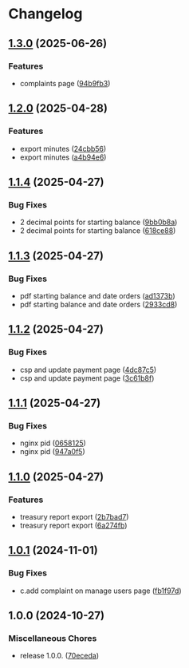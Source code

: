 # Changelog

## [1.3.0](https://github.com/omar-farooq/zah/compare/v1.2.0...v1.3.0) (2025-06-26)


### Features

* complaints page ([94b9fb3](https://github.com/omar-farooq/zah/commit/94b9fb3e593fe3b11dfb7e9aa8e83bf1851abaf3))

## [1.2.0](https://github.com/omar-farooq/zah/compare/v1.1.4...v1.2.0) (2025-04-28)


### Features

* export minutes ([24cbb56](https://github.com/omar-farooq/zah/commit/24cbb5612cad0b58b4833c6abff9a6b76adf7489))
* export minutes ([a4b94e6](https://github.com/omar-farooq/zah/commit/a4b94e6a9a28da0bf641caf760dc66bcc5222dda))

## [1.1.4](https://github.com/omar-farooq/zah/compare/v1.1.3...v1.1.4) (2025-04-27)


### Bug Fixes

* 2 decimal points for starting balance ([9bb0b8a](https://github.com/omar-farooq/zah/commit/9bb0b8a41951789c27d6ce4c00420b838ce3a8bc))
* 2 decimal points for starting balance ([618ce88](https://github.com/omar-farooq/zah/commit/618ce88dbdad4438ccefb2443fe3f4d53b4ddf50))

## [1.1.3](https://github.com/omar-farooq/zah/compare/v1.1.2...v1.1.3) (2025-04-27)


### Bug Fixes

* pdf starting balance and date orders ([ad1373b](https://github.com/omar-farooq/zah/commit/ad1373b863f80b70a5c505d0ed678c881145a2d3))
* pdf starting balance and date orders ([2933cd8](https://github.com/omar-farooq/zah/commit/2933cd8de41bda2f22ae3b36b9fcfe85dd9ef787))

## [1.1.2](https://github.com/omar-farooq/zah/compare/v1.1.1...v1.1.2) (2025-04-27)


### Bug Fixes

* csp and update payment page ([4dc87c5](https://github.com/omar-farooq/zah/commit/4dc87c52e38025343d971b8c1389d9a6370682f8))
* csp and update payment page ([3c61b8f](https://github.com/omar-farooq/zah/commit/3c61b8fb719fbc5d73abddf27205e2a2a38939af))

## [1.1.1](https://github.com/omar-farooq/zah/compare/v1.1.0...v1.1.1) (2025-04-27)


### Bug Fixes

* nginx pid ([0658125](https://github.com/omar-farooq/zah/commit/06581256530a9aa81b1beaaeeb37ce8ef9d89d50))
* nginx pid ([947a0f5](https://github.com/omar-farooq/zah/commit/947a0f5b11759d5aac65f319e37077111b7f6eab))

## [1.1.0](https://github.com/omar-farooq/zah/compare/v1.0.1...v1.1.0) (2025-04-27)


### Features

* treasury report export ([2b7bad7](https://github.com/omar-farooq/zah/commit/2b7bad749307695ea21725d6a84e2c1600b579a6))
* treasury report export ([6a274fb](https://github.com/omar-farooq/zah/commit/6a274fbcc9f65ad0f97681dba21da38e3c222e88))

## [1.0.1](https://github.com/omar-farooq/zah/compare/v1.0.0...v1.0.1) (2024-11-01)


### Bug Fixes

* c.add complaint on manage users page ([fb1f97d](https://github.com/omar-farooq/zah/commit/fb1f97d69de8d6a4dfa3e194d662964311cbcfeb))

## 1.0.0 (2024-10-27)


### Miscellaneous Chores

* release 1.0.0. ([70eceda](https://github.com/omar-farooq/zah/commit/70ecedadb2d6252e0a1b291add9c6051d604fa7f))
